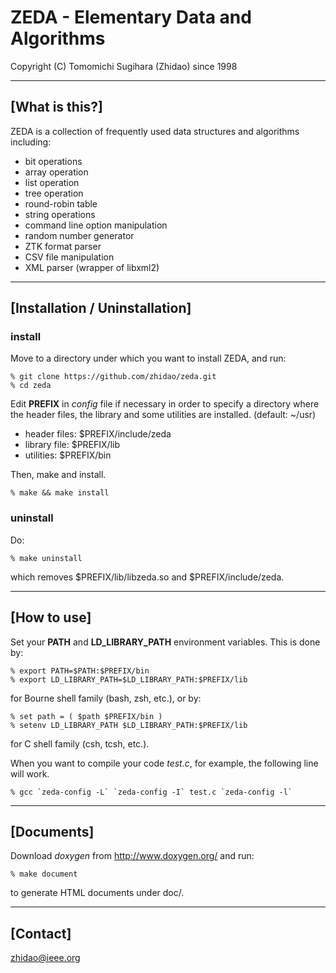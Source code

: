ZEDA - Elementary Data and Algorithms
=================================================================
Copyright (C) Tomomichi Sugihara (Zhidao) since 1998

-----------------------------------------------------------------
## [What is this?]

ZEDA is a collection of frequently used data structures and
algorithms including:

 - bit operations
 - array operation
 - list operation
 - tree operation
 - round-robin table
 - string operations
 - command line option manipulation
 - random number generator
 - ZTK format parser
 - CSV file manipulation
 - XML parser (wrapper of libxml2)

-----------------------------------------------------------------
## [Installation / Uninstallation]

### install

Move to a directory under which you want to install ZEDA, and run:

   ```
   % git clone https://github.com/zhidao/zeda.git
   % cd zeda
   ```

Edit **PREFIX** in *config* file if necessary in order to specify
a directory where the header files, the library and some utilities
are installed. (default: ~/usr)

   - header files: $PREFIX/include/zeda
   - library file: $PREFIX/lib
   - utilities: $PREFIX/bin

Then, make and install.

   ```
   % make && make install
   ```

### uninstall

Do:

   ```
   % make uninstall
   ```

which removes $PREFIX/lib/libzeda.so and $PREFIX/include/zeda.

-----------------------------------------------------------------
## [How to use]

Set your **PATH** and **LD\_LIBRARY\_PATH** environment variables.
This is done by:

   ```
   % export PATH=$PATH:$PREFIX/bin
   % export LD_LIBRARY_PATH=$LD_LIBRARY_PATH:$PREFIX/lib
   ```

for Bourne shell family (bash, zsh, etc.), or by:

   ```
   % set path = ( $path $PREFIX/bin )
   % setenv LD_LIBRARY_PATH $LD_LIBRARY_PATH:$PREFIX/lib
   ```

for C shell family (csh, tcsh, etc.).

When you want to compile your code *test.c*, for example, the following line will work.

   ```
   % gcc `zeda-config -L` `zeda-config -I` test.c `zeda-config -l`
   ```

-----------------------------------------------------------------
## [Documents]

Download *doxygen* from http://www.doxygen.org/
and run:

   ```
   % make document
   ```
   
to generate HTML documents under doc/.

-----------------------------------------------------------------
## [Contact]

zhidao@ieee.org
